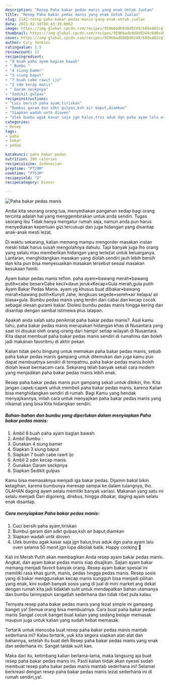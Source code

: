 ```yaml
---
description: "Resep Paha bakar pedas manis yang enak Untuk Jualan"
title: "Resep Paha bakar pedas manis yang enak Untuk Jualan"
slug: 1142-resep-paha-bakar-pedas-manis-yang-enak-untuk-jualan
date: 2021-02-18T06:43:39.006Z
image: https://img-global.cpcdn.com/recipes/95966adb9d8d9249/680x482cq70/paha-bakar-pedas-manis-foto-resep-utama.jpg
thumbnail: https://img-global.cpcdn.com/recipes/95966adb9d8d9249/680x482cq70/paha-bakar-pedas-manis-foto-resep-utama.jpg
cover: https://img-global.cpcdn.com/recipes/95966adb9d8d9249/680x482cq70/paha-bakar-pedas-manis-foto-resep-utama.jpg
author: Cory Jenkins
ratingvalue: 3.5
reviewcount: 12
recipeingredient:
- "8 buah paha ayam bagian bawah"
- " Bumbu "
- "4 siung bamer"
- "3 siung baput"
- "7 buah cabe rawit ijo"
- "2 sdm kecap manis"
- " Garam seckpnya"
- "Sedikit gulpas"
recipeinstructions:
- "Cuci bersih paha ayam,tiriskan"
- "Bumbui garam dan sdkt gulpas,ksh air baput,diamkan"
- "Siapkan wadah untk dioven"
- "Ulek bumbu agak kasar saja jgn halus,trus aduk dgn paha ayam lalu oven selama 50 menit.jgn lupa dibolak balik. Happy cooking 💪"
categories:
- Resep
tags:
- paha
- bakar
- pedas

katakunci: paha bakar pedas 
nutrition: 189 calories
recipecuisine: Indonesian
preptime: "PT29M"
cooktime: "PT53M"
recipeyield: "2"
recipecategory: Dinner

---
```



![Paha bakar pedas manis](https://img-global.cpcdn.com/recipes/95966adb9d8d9249/680x482cq70/paha-bakar-pedas-manis-foto-resep-utama.jpg)

Andai kita seorang orang tua, menyediakan panganan sedap bagi orang tercinta adalah hal yang menggembirakan untuk anda sendiri. Tugas seorang ibu Tidak hanya mengatur rumah saja, namun anda pun harus menyediakan keperluan gizi tercukupi dan juga hidangan yang disantap anak-anak mesti lezat.

Di waktu  sekarang, kalian memang mampu mengorder masakan instan meski tidak harus susah mengolahnya dahulu. Tapi banyak juga lho orang yang selalu mau memberikan hidangan yang terlezat untuk keluarganya. Lantaran, menghidangkan masakan yang diolah sendiri jauh lebih bersih dan kita pun bisa menyesuaikan masakan tersebut sesuai masakan kesukaan famili. 

Ayam bakar pedas manis teflon. paha ayam•bawang merah•bawang putih•cabe besar•Cabe kecil•daun jeruk•Kecap•Gula merah,gula putih Ayam Bakar Pedas Manis. ayam yg khusus buat dibakar•bawang merah•bawang putih•Kunyit Jahe, lengkuas segede•sereh•air kelapa/ air biasa•gula. Bumbu pedas manis yang terdiri dari cabai dan kecap cocok sebagai olesan gurami bakar. Diolesi bumbu pedas manis hingga kering dan disantap dengan sambal istimewa plus lalapan.

Apakah anda salah satu penikmat paha bakar pedas manis?. Asal kamu tahu, paha bakar pedas manis merupakan hidangan khas di Nusantara yang saat ini disukai oleh orang-orang dari hampir setiap wilayah di Nusantara. Kita dapat membuat paha bakar pedas manis sendiri di rumahmu dan boleh jadi makanan favoritmu di akhir pekan.

Kalian tidak perlu bingung untuk memakan paha bakar pedas manis, sebab paha bakar pedas manis gampang untuk ditemukan dan juga kamu pun dapat membuatnya sendiri di tempatmu. paha bakar pedas manis boleh diolah lewat bermacam cara. Sekarang telah banyak sekali cara modern yang menjadikan paha bakar pedas manis lebih enak.

Resep paha bakar pedas manis pun gampang sekali untuk dibikin, lho. Kita jangan capek-capek untuk membeli paha bakar pedas manis, karena Kalian bisa menghidangkan sendiri di rumah. Bagi Kamu yang hendak menyajikannya, inilah cara untuk menyajikan paha bakar pedas manis yang nikamat yang bisa Kita hidangkan sendiri.

<!--inarticleads1-->

##### Bahan-bahan dan bumbu yang diperlukan dalam menyiapkan Paha bakar pedas manis:

1. Ambil 8 buah paha ayam bagian bawah
1. Ambil  Bumbu :
1. Gunakan 4 siung bamer
1. Siapkan 3 siung baput
1. Siapkan 7 buah cabe rawit ijo
1. Ambil 2 sdm kecap manis
1. Gunakan  Garam seckpnya
1. Siapkan Sedikit gulpas


Kamu bisa memasaknya menjadi iga bakar pedas. Dijamin bakal bikin ketagihan, karena bumbunya meresap sampai ke dalam tulangnya, lho. OLAHAN daging ayam selalu memiliki banyak variasi. Makanan yang satu ini selalu menjadi Dari digoreng, direbus, hingga dibakar, daging ayam selalu enak disantap. 

<!--inarticleads2-->

##### Cara menyiapkan Paha bakar pedas manis:

1. Cuci bersih paha ayam,tiriskan
1. Bumbui garam dan sdkt gulpas,ksh air baput,diamkan
1. Siapkan wadah untk dioven
1. Ulek bumbu agak kasar saja jgn halus,trus aduk dgn paha ayam lalu oven selama 50 menit.jgn lupa dibolak balik. Happy cooking 💪


Kali ini Merah Putih akan membagikan Anda resep ayam bakar pedas manis. Angkat, dan ayam bakar pedas manis siap disajikan. Sajian ayam bakar memang menjadi favorit banyak orang. Resep ayam bakar spesial ini memiliki rasa khas gurih, manis, pedas hingga pedas manis. Resep sosis yang di bakar menggunakan kecap manis sungguh bisa menjadi pilihan yang enak, kini sudah banyak sosis yang di jual di mini market ang dekat dengan rumah kita jadi tidaklah sulit untuk mendapatkan bahan utamanya dan bumbu lainnyapun sangatlah sederhana dan tidak ribet pula kalau. 

Ternyata resep paha bakar pedas manis yang lezat simple ini gampang banget ya! Semua orang bisa membuatnya. Cara buat paha bakar pedas manis Sangat cocok banget buat kalian yang sedang belajar memasak maupun juga untuk kalian yang sudah hebat memasak.

Tertarik untuk mencoba buat resep paha bakar pedas manis mantab sederhana ini? Kalau tertarik, yuk kita segera siapkan alat-alat dan bahannya, setelah itu buat deh Resep paha bakar pedas manis yang enak dan sederhana ini. Sangat taidak sulit kan. 

Maka dari itu, ketimbang kalian berlama-lama, maka langsung aja buat resep paha bakar pedas manis ini. Pasti kalian tiidak akan nyesel sudah membuat resep paha bakar pedas manis mantab sederhana ini! Selamat berkreasi dengan resep paha bakar pedas manis lezat sederhana ini di rumah sendiri,ya!.

